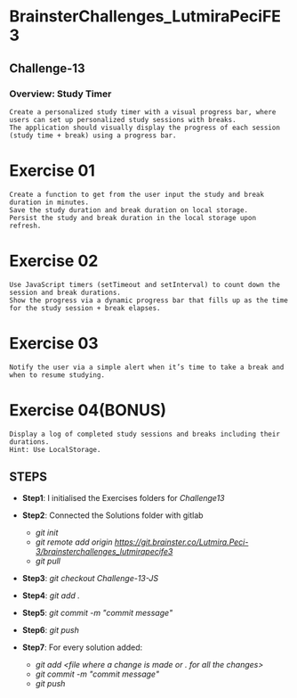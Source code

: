 # BrainsterChallenges_LutmiraPeciFE3

## Challenge-13

### Overview: Study Timer

```
Create a personalized study timer with a visual progress bar, where users can set up personalized study sessions with breaks.
The application should visually display the progress of each session (study time + break) using a progress bar.
```

# Exercise 01

```
Create a function to get from the user input the study and break duration in minutes.
Save the study duration and break duration on local storage.
Persist the study and break duration in the local storage upon refresh.
```

# Exercise 02

```
Use JavaScript timers (setTimeout and setInterval) to count down the session and break durations.
Show the progress via a dynamic progress bar that fills up as the time for the study session + break elapses.
```

# Exercise 03

```
Notify the user via a simple alert when it’s time to take a break and when to resume studying.
```

# Exercise 04(BONUS)

```
Display a log of completed study sessions and breaks including their durations.
Hint: Use LocalStorage.
```

## STEPS

- **Step1**: I initialised the Exercises folders for _Challenge13_

- **Step2**: Connected the Solutions folder with gitlab

  - _git init_
  - _git remote add origin https://git.brainster.co/Lutmira.Peci-3/brainsterchallenges_lutmirapecife3_
  - _git pull_

- **Step3**: _git checkout Challenge-13-JS_

- **Step4**: _git add ._

- **Step5**: _git commit -m "commit message"_

- **Step6**: _git push_

- **Step7**: For every solution added:

  - _git add <file where a change is made or . for all the changes>_
  - _git commit -m "commit message"_
  - _git push_
